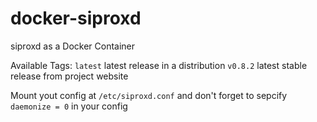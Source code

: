 # docker-siproxd
siproxd as a Docker Container

Available Tags:
`latest`  latest release in a distribution
`v0.8.2`  latest stable release from project website

Mount yout config at `/etc/siproxd.conf` and don't forget to sepcify `daemonize = 0` in your config
